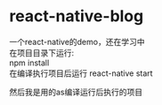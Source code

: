 # react-native-blog
一个react-native的demo，还在学习中</br>
在项目目录下运行:</br>
npm install</br>
在编译执行项目后运行
react-native start</br>

然后我是用的as编译运行后执行的项目

